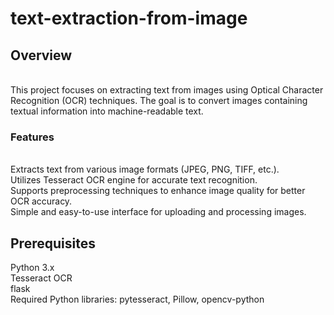 # text-extraction-from-image

<h2>Overview</h2> <br>
This project focuses on extracting text from images using Optical Character Recognition (OCR) techniques. The goal is to convert images containing textual information into machine-readable text.

<h3>Features</h3><br>
Extracts text from various image formats (JPEG, PNG, TIFF, etc.).<br>
Utilizes Tesseract OCR engine for accurate text recognition.<br>
Supports preprocessing techniques to enhance image quality for better OCR accuracy.<br>
Simple and easy-to-use interface for uploading and processing images.<br>
<h2>Prerequisites</h2>
Python 3.x<br>
Tesseract OCR<br>
flask<br>
Required Python libraries: pytesseract, Pillow, opencv-python
